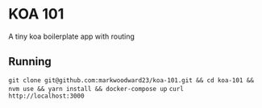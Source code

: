 # KOA 101

A tiny koa boilerplate app with routing

## Running
`git clone git@github.com:markwoodward23/koa-101.git && cd koa-101 && nvm use && yarn install && docker-compose up`
`curl http://localhost:3000`
